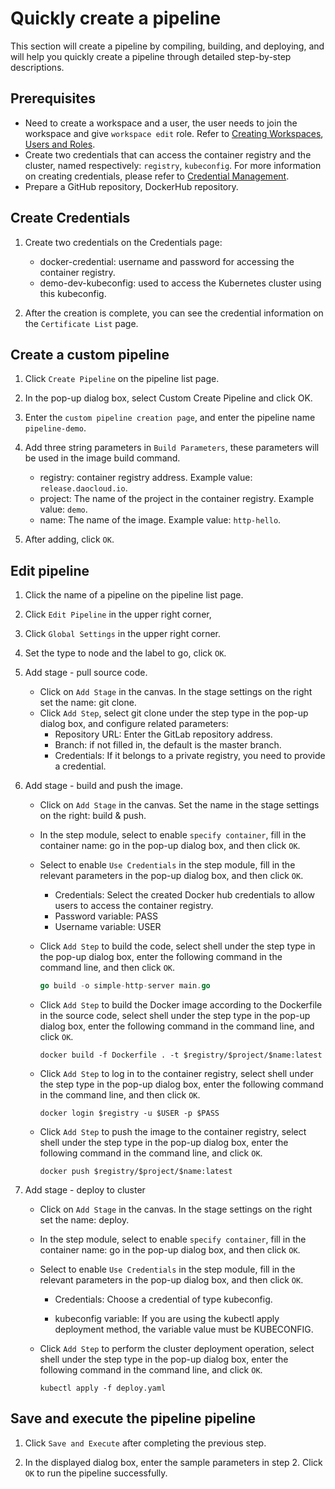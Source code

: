 # Quickly create a pipeline

This section will create a pipeline by compiling, building, and deploying, and will help you quickly create a pipeline through detailed step-by-step descriptions.

## Prerequisites

- Need to create a workspace and a user, the user needs to join the workspace and give `workspace edit` role. Refer to [Creating Workspaces](../../ghippo/user-guide/02Workspace/Workspaces.md), [Users and Roles](../../ghippo/user-guide/01UserandAccess/User.md).
- Create two credentials that can access the container registry and the cluster, named respectively: `registry`, `kubeconfig`. For more information on creating credentials, please refer to [Credential Management](../03UserGuide/Pipeline/Credential.md).
- Prepare a GitHub repository, DockerHub repository.

## Create Credentials

1. Create two credentials on the Credentials page:

    - docker-credential: username and password for accessing the container registry.
    - demo-dev-kubeconfig: used to access the Kubernetes cluster using this kubeconfig.

2. After the creation is complete, you can see the credential information on the `Certificate List` page.

## Create a custom pipeline

1. Click `Create Pipeline` on the pipeline list page.

    

2. In the pop-up dialog box, select Custom Create Pipeline and click OK.

    

3. Enter the `custom pipeline creation page`, and enter the pipeline name `pipeline-demo`.

    

4. Add three string parameters in `Build Parameters`, these parameters will be used in the image build command.

    - registry: container registry address. Example value: `release.daocloud.io`.
    - project: The name of the project in the container registry. Example value: `demo`.
    - name: The name of the image. Example value: `http-hello`.

    

5. After adding, click `OK`.

## Edit pipeline

1. Click the name of a pipeline on the pipeline list page.

    

2. Click `Edit Pipeline` in the upper right corner,

    

3. Click `Global Settings` in the upper right corner.

    

4. Set the type to node and the label to go, click `OK`.

    

5. Add stage - pull source code.

    - Click on `Add Stage` in the canvas. In the stage settings on the right set the name: git clone.
    - Click `Add Step`, select git clone under the step type in the pop-up dialog box, and configure related parameters:
        - Repository URL: Enter the GitLab repository address.
        - Branch: if not filled in, the default is the master branch.
        - Credentials: If it belongs to a private registry, you need to provide a credential.

    

6. Add stage - build and push the image.

    - Click on `Add Stage` in the canvas. Set the name in the stage settings on the right: build & push.

    - In the step module, select to enable `specify container`, fill in the container name: go in the pop-up dialog box, and then click `OK`.

        

    - Select to enable `Use Credentials` in the step module, fill in the relevant parameters in the pop-up dialog box, and then click `OK`.

        - Credentials: Select the created Docker hub credentials to allow users to access the container registry.
        - Password variable: PASS
        - Username variable: USER

        

    - Click `Add Step` to build the code, select shell under the step type in the pop-up dialog box, enter the following command in the command line, and then click `OK`.

        ```go
        go build -o simple-http-server main.go
        ```

    - Click `Add Step` to build the Docker image according to the Dockerfile in the source code, select shell under the step type in the pop-up dialog box, enter the following command in the command line, and click `OK`.

        ```docker
        docker build -f Dockerfile . -t $registry/$project/$name:latest
        ```

    - Click `Add Step` to log in to the container registry, select shell under the step type in the pop-up dialog box, enter the following command in the command line, and then click `OK`.

        ```docker
        docker login $registry -u $USER -p $PASS
        ```

    - Click `Add Step` to push the image to the container registry, select shell under the step type in the pop-up dialog box, enter the following command in the command line, and click `OK`.

        ```docker
        docker push $registry/$project/$name:latest
        ```

7. Add stage - deploy to cluster

    - Click on `Add Stage` in the canvas. In the stage settings on the right set the name: deploy.

    - In the step module, select to enable `specify container`, fill in the container name: go in the pop-up dialog box, and then click `OK`.

        

    - Select to enable `Use Credentials` in the step module, fill in the relevant parameters in the pop-up dialog box, and then click `OK`.

         - Credentials: Choose a credential of type kubeconfig.

         - kubeconfig variable: If you are using the kubectl apply deployment method, the variable value must be KUBECONFIG.

         

    - Click `Add Step` to perform the cluster deployment operation, select shell under the step type in the pop-up dialog box, enter the following command in the command line, and click `OK`.

        ```shell
        kubectl apply -f deploy.yaml
        ```

## Save and execute the pipeline pipeline

1. Click `Save and Execute` after completing the previous step.

    

2. In the displayed dialog box, enter the sample parameters in step 2. Click `OK` to run the pipeline successfully.

    